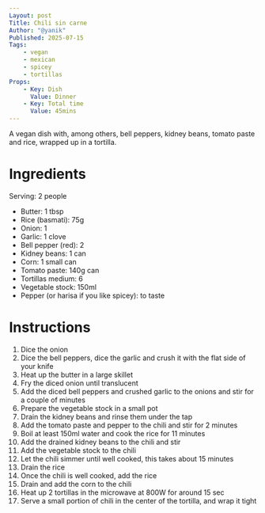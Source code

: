 ```yaml
---
Layout: post
Title: Chili sin carne
Author: "@yanik"
Published: 2025-07-15
Tags:
    - vegan
    - mexican
    - spicey
    - tortillas
Props:
    - Key: Dish
      Value: Dinner
    - Key: Total time
      Value: 45mins
---
```

A vegan dish with, among others, bell peppers, kidney beans, tomato paste and rice, wrapped up in a tortilla.

<!--more-->

# Ingredients

Serving: 2 people

- Butter: 1 tbsp
- Rice (basmati): 75g
- Onion: 1
- Garlic: 1 clove
- Bell pepper (red): 2
- Kidney beans: 1 can
- Corn: 1 small can
- Tomato paste: 140g can
- Tortillas medium: 6
- Vegetable stock: 150ml
- Pepper (or harisa if you like spicey): to taste

# Instructions

1. Dice the onion
2. Dice the bell peppers, dice the garlic and crush it with the flat side of your knife
3. Heat up the butter in a large skillet
4. Fry the diced onion until translucent
5. Add the diced bell peppers and crushed garlic to the onions and stir for a couple of minutes
6. Prepare the vegetable stock in a small pot
7. Drain the kidney beans and rinse them under the tap
8. Add the tomato paste and pepper to the chili and stir for 2 minutes
9. Boil at least 150ml water and cook the rice for 11 minutes
10. Add the drained kidney beans to the chili and stir
11. Add the vegetable stock to the chili
12. Let the chili simmer until well cooked, this takes about 15 minutes
13. Drain the rice
14. Once the chili is well cooked, add the rice
15. Drain and add the corn to the chili
16. Heat up 2 tortillas in the microwave at 800W for around 15 sec
17. Serve a small portion of chili in the center of the tortilla, and wrap it tight

